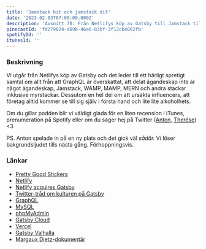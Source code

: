 ```yaml
---
title: 'Jamstack hit och jamstack dit'
date: '2023-02-03T07:00:00.000Z'
description: 'Avsnitt 70: Från Netlifys köp av Gatsby till Jamstack till influencers till lite lite alkoholhets(ish).'
pinecastId: 'fd279024-d69b-46a6-83bf-3f12cb4062fb'
spotifyId: ''
itunesId: ''
---
```


### Beskrivning

Vi utgår från Netlifys köp av Gatsby och det leder till ett härligt spretigt samtal om allt från att GraphQL är överskattat, att delat ägandeskap inte är något ägandeskap, Jamstack, WAMP, MAMP, MERN och andra stackar inklusive myrstackar. Dessutom en hel del om att ursäkta influencers, att företag alltid kommer se till sig själv i första hand och lite lite alkoholhets.

Om du gillar podden blir vi väldigt glada för en liten recension i iTunes, prenumeration på Spotify eller om du säger hej på Twitter ([Anton](https://twitter.com/Awnton), [Therése](https://twitter.com/tkomstadius)) &lt;3

PS. Anton spelade in på en ny plats och det gick väl _sådär._ Vi löser bakgrundsljudet tills nästa gång. Förhoppningsvis.

### Länkar

- [Pretty Good Stickers](prettygoodstickers.se/)
- [Netlify](https://www.netlify.com/)
- [Netlify acquires Gatsby](https://techcrunch.com/2023/02/01/netlify-acquires-frontend-platform-gatsby/)
- [Twitter-tråd om kulturen på Gatsby](https://twitter.com/tesseralis/status/1293649007739191296)
- [GraphQL](https://graphql.org/)
- [MySQL](https://www.mysql.com/)
- [phpMyAdmin](https://www.phpmyadmin.net/)
- [Gatsby Cloud](https://www.gatsbyjs.com/products/cloud/)
- [Vercel](https://vercel.com/)
- [Gatsby Valhalla](https://www.gatsbyjs.com/products/valhalla-content-hub/)
- [Margaux Dietz-dokumentär](https://www.svtplay.se/video/jE4B6N3/kan-vi-forlata-margaux)
